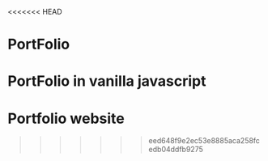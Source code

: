 <<<<<<< HEAD
# PortFolio
PortFolio in vanilla javascript
=======
# Portfolio website 
>>>>>>> eed648f9e2ec53e8885aca258fcedb04ddfb9275
